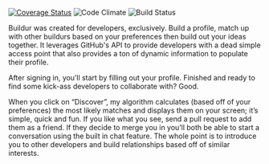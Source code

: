 [![Coverage Status](https://coveralls.io/repos/timchepeleff/breakable_toy/badge.svg?branch=master&service=github)](https://coveralls.io/github/timchepeleff/breakable_toy?branch=master)
![Code Climate](https://codeclimate.com/github/timchepeleff/breakable_toy.png)
![Build Status](https://codeship.com/projects/7ab3a5b0-0d68-0133-2c10-26641c8a7ff7/status?branch=master)

Buildur was created for developers, exclusively. Build a profile, match up with other buildurs based on your preferences then build out your ideas together. It leverages GitHub's API to provide developers with a dead simple access point that also provides a ton of dynamic information to populate their profile.

After signing in, you’ll start by filling out your profile. Finished and ready to find some kick-ass developers to collaborate with? Good.

When you click on “Discover”,  my algorithm calculates (based off of your preferences) the most likely matches and displays them on your screen; it’s simple, quick and fun. If you like what you see, send a pull request to add them as a friend. If they decide to merge you in you’ll both be able to start a conversation using the built in chat feature. The whole point is to introduce you to other developers and build relationships based off of similar interests.
